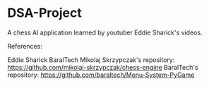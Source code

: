 # DSA-Project


A chess AI application learned by youtuber Eddie Sharick's videos. 


References:

Eddie Sharick
BaralTech
Mikolaj Skrzypczak's repository: https://github.com/mikolaj-skrzypczak/chess-engine
BaralTech's repository: https://github.com/baraltech/Menu-System-PyGame
